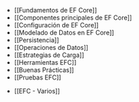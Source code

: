 - [[Fundamentos de EF Core]]
- [[Componentes principales de EF Core]]
- [[Configuración de EF Core]]
- [[Modelado de Datos en EF Core]]
- [[Persistencia]]
- [[Operaciones de Datos]]
- [[Estrategias de Carga]]
- [[Herramientas EFC]]
- [[Buenas Prácticas]]
- [[Pruebas EFC]]
+ [[EFC - Varios]]